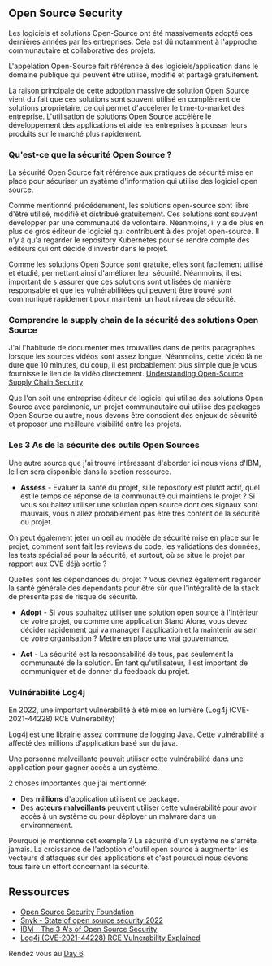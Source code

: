 ## Open Source Security 

Les logiciels et solutions Open-Source ont été massivements adopté ces dernières années par les entreprises. Cela est dû notamment à l'approche communautaire et collaborative des projets.

L'appelation Open-Source fait référence à des logiciels/application dans le domaine publique qui peuvent être utilisé, modifié et partagé gratuitement.

La raison principale de cette adoption massive de solution Open Source vient du fait que ces solutions sont souvent utilisé en complément de solutions propriétaire, ce qui permet d'accélerer le time-to-market des entreprise. L'utilisation de solutions Open Source accélère le développement des applications et aide les entreprises à pousser leurs produits sur le marché plus rapidement.


### Qu'est-ce que la sécurité Open Source ?

La sécurité Open Source fait référence aux pratiques de sécurité mise en place pour sécuriser un système d'information qui utilise des logiciel open source.

Comme mentionné précédemment, les solutions open-source sont libre d'être utilisé, modifié et distribué gratuitement. Ces solutions sont souvent développer par une communauté de volontaire. Néanmoins, il y a de plus en plus de gros éditeur de logiciel qui contribuent à des projet open-source. Il n'y à qu'a regarder le repository Kubernetes pour se rendre compte des éditeurs qui ont décidé d'investir dans le projet.

Comme les solutions Open Source sont gratuite, elles sont facilement utilisé et étudié, permettant ainsi d'améliorer leur sécurité. Néanmoins, il est important de s'assurer que ces solutions sont utilisées de manière responsable et que les vulnérabilitées qui peuvent être trouvé sont communiqué rapidement pour maintenir un haut niveau de sécurité.


### Comprendre la supply chain de la sécurité des solutions Open Source

J'ai l'habitude de documenter mes trouvailles dans de petits paragraphes lorsque les sources vidéos sont assez longue. Néanmoins, cette vidéo là ne dure que 10 minutes, du coup, il est probablement plus simple que je vous fournisse le lien de la vidéo directement. [Understanding Open-Source Supply Chain Security](https://www.youtube.com/watch?v=pARGj6j0-ZY)

Que l'on soit une entreprise éditeur de logiciel qui utilise des solutions Open Source avec parcimonie, un projet communautaire qui utilise des packages Open Source ou autre, nous devons être conscient des enjeux de sécurité et proposer une meilleure visibilité entre les projets.


### Les 3 As de la sécurité des outils Open Sources

Une autre source que j'ai trouvé intéressant d'aborder ici nous viens d'IBM, le lien sera disponible dans la section ressource.

- **Assess** - Evaluer la santé du projet, si le repository est plutot actif, quel est le temps de réponse de la communauté qui maintiens le projet ? Si vous souhaitez utiliser une solution open source dont ces signaux sont mauvais, vous n'allez probablement pas être très content de la sécurité du projet.

On peut également jeter un oeil au modèle de sécurité mise en place sur le projet, comment sont fait les reviews du code, les validations des données, les tests spécialisé pour la sécurité, et surtout, où se situe le projet par rapport aux CVE déjà sortie ?

Quelles sont les dépendances du projet ? Vous devriez également regarder la santé générale des dépendants pour être sûr que l'intégralité de la stack de présente pas de risque de sécurité.

- **Adopt** - Si vous souhaitez utiliser une solution open source à l'intérieur de votre projet, ou comme une application Stand Alone, vous devez décider rapidement qui va manager l'application et la maintenir au sein de votre organisation ? Mettre en place une vrai gouvernance.

- **Act** - La sécurité est la responsabilité de tous, pas seulement la communauté de la solution. En tant qu'utilisateur, il est important de communiquer et de donner du feedback du projet.


### Vulnérabilité Log4j

En 2022, une important vulnérabilité à été mise en lumière (Log4j (CVE-2021-44228) RCE Vulnerability)

Log4j est une librairie assez commune de logging Java. Cette vulnérabilité a affecté des millions d'application basé sur du java.

Une personne malveillante pouvait utiliser cette vulnérabilité dans une application pour gagner accès à un système.

2 choses importantes que j'ai mentionné:

- Des **millions** d'application utilisent ce package.
- Des **acteurs malveillants** peuvent utiliser cette vulnérabilité pour avoir accès à un système ou pour déployer un malware dans un environnement.

Pourquoi je mentionne cet exemple ? La sécurité d'un système ne s'arrête jamais. La croissance de l'adoption d'outil open source à augmenter les vecteurs d'attaques sur des applications et c'est pourquoi nous devons tous faire un effort concernant la sécurité.


## Ressources 

- [Open Source Security Foundation](https://openssf.org/)
- [Snyk - State of open source security 2022](https://snyk.io/reports/open-source-security/)
- [IBM - The 3 A's of Open Source Security](https://www.youtube.com/watch?v=baZH6CX6Zno)
- [Log4j (CVE-2021-44228) RCE Vulnerability Explained](https://www.youtube.com/watch?v=0-abhd-CLwQ)

Rendez vous au [Day 6](day06.md).
